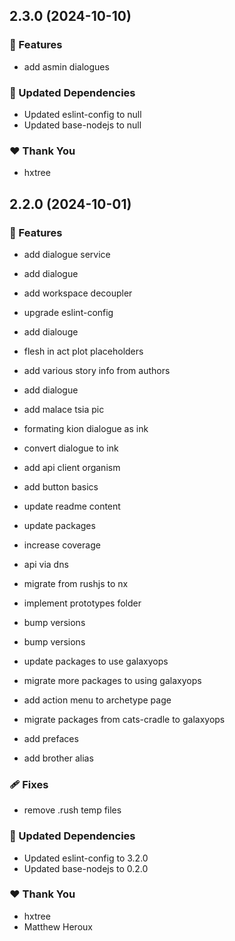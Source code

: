 ## 2.3.0 (2024-10-10)

### 🚀 Features

- add asmin dialogues

### 🧱 Updated Dependencies

- Updated eslint-config to null
- Updated base-nodejs to null

### ❤️ Thank You

- hxtree

## 2.2.0 (2024-10-01)

### 🚀 Features

- add dialogue service

- add dialogue

- add workspace decoupler

- upgrade eslint-config

- add dialouge

- flesh in act plot placeholders

- add various story info from authors

- add dialogue

- add malace tsia pic

- formating kion dialogue as ink

- convert dialogue to ink

- add api client organism

- add button basics

- update readme content

- update packages

- increase coverage

- api via dns

- migrate from rushjs to nx

- implement prototypes folder

- bump versions

- bump versions

- update packages to use galaxyops

- migrate more packages to using galaxyops

- add action menu to archetype page

- migrate packages from cats-cradle to galaxyops

- add prefaces

- add brother alias

### 🩹 Fixes

- remove .rush temp files

### 🧱 Updated Dependencies

- Updated eslint-config to 3.2.0
- Updated base-nodejs to 0.2.0

### ❤️ Thank You

- hxtree
- Matthew Heroux
